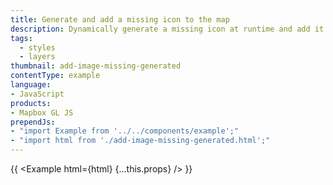 ```yaml
---
title: Generate and add a missing icon to the map
description: Dynamically generate a missing icon at runtime and add it to the map.
tags:
  - styles
  - layers
thumbnail: add-image-missing-generated
contentType: example
language:
- JavaScript
products:
- Mapbox GL JS
prependJs:
- "import Example from '../../components/example';"
- "import html from './add-image-missing-generated.html';"
---
```


{{ <Example html={html} {...this.props} /> }}
